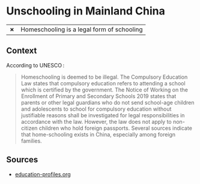 # Unschooling in Mainland China
| | |
|-|-|
| __✗__ | Homeschooling is a legal form of schooling |

## Context

According to UNESCO :

> Homeschooling is deemed to be illegal. The Compulsory Education Law states that compulsory education refers to attending a school which is certified by the government. The Notice of Working on the Enrollment of Primary and Secondary Schools 2019 states that parents or other legal guardians who do not send school-age children and adolescents to school for compulsory education without justifiable reasons shall be investigated for legal responsibilities in accordance with the law. However, the law does not apply to non-citizen children who hold foreign passports. Several sources indicate that home-schooling exists in China, especially among foreign families.

## Sources

* [education-profiles.org](https://education-profiles.org/eastern-and-south-eastern-asia/china/~non-state-actors-in-education)
